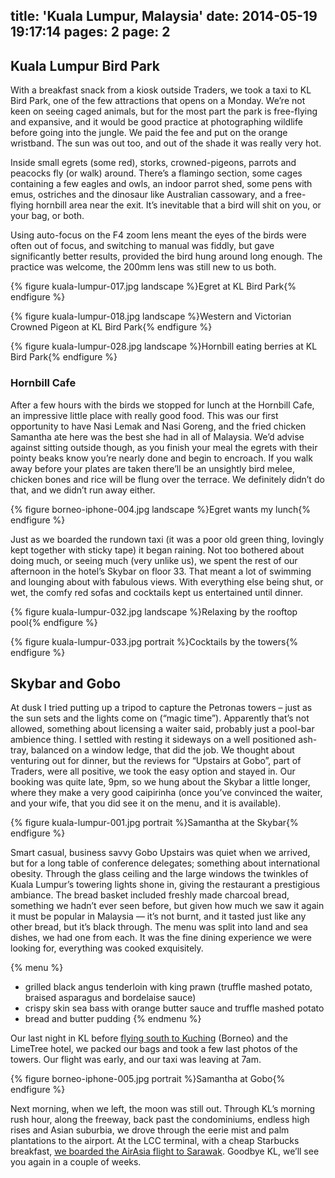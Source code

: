 title: 'Kuala Lumpur, Malaysia'
date: 2014-05-19 19:17:14
pages: 2
page: 2
---

## Kuala Lumpur Bird Park

With a breakfast snack from a kiosk outside Traders, we took a taxi to KL Bird Park, one of the few attractions that opens on a Monday. We’re not keen on seeing caged animals, but for the most part the park is free-flying and expansive, and it would be good practice at photographing wildlife before going into the jungle. We paid the fee and put on the orange wristband. The sun was out too, and out of the shade it was really very hot.

Inside small egrets (some red), storks, crowned-pigeons, parrots and peacocks fly (or walk) around. There’s a flamingo section, some cages containing a few eagles and owls, an indoor parrot shed, some pens with emus, ostriches and the dinosaur like Australian cassowary, and a free-flying hornbill area near the exit. It’s inevitable that a bird will shit on you, or your bag, or both.

Using auto-focus on the F4 zoom lens meant the eyes of the birds were often out of focus, and switching to manual was fiddly, but gave significantly better results, provided the bird hung around long enough. The practice was welcome, the 200mm lens was still new to us both.

{% figure kuala-lumpur-017.jpg landscape %}Egret at KL Bird Park{% endfigure %}

{% figure kuala-lumpur-018.jpg landscape %}Western and Victorian Crowned Pigeon at KL Bird Park{% endfigure %}

{% figure kuala-lumpur-028.jpg landscape %}Hornbill eating berries at KL Bird Park{% endfigure %}

### Hornbill Cafe

After a few hours with the birds we stopped for lunch at the Hornbill Cafe, an impressive little place with really good food. This was our first opportunity to have Nasi Lemak and Nasi Goreng, and the fried chicken Samantha ate here was the best she had in all of Malaysia. We’d advise against sitting outside though, as you finish your meal the egrets with their pointy beaks know you’re nearly done and begin to encroach. If you walk away before your plates are taken there’ll be an unsightly bird melee, chicken bones and rice will be flung over the terrace. We definitely didn’t do that, and we didn’t run away either.

{% figure borneo-iphone-004.jpg landscape %}Egret wants my lunch{% endfigure %}

Just as we boarded the rundown taxi (it was a poor old green thing, lovingly kept together with sticky tape) it began raining. Not too bothered about doing much, or seeing much (very unlike us), we spent the rest of our afternoon in the hotel’s Skybar on floor 33. That meant a lot of swimming and lounging about with fabulous views. With everything else being shut, or wet, the comfy red sofas and cocktails kept us entertained until dinner.

{% figure kuala-lumpur-032.jpg landscape %}Relaxing by the rooftop pool{% endfigure %}

{% figure kuala-lumpur-033.jpg portrait %}Cocktails by the towers{% endfigure %}

## Skybar and Gobo

At dusk I tried putting up a tripod to capture the Petronas towers – just as the sun sets and the lights come on (“magic time”). Apparently that’s not allowed, something about licensing a waiter said, probably just a pool-bar ambience thing. I settled with resting it sideways on a well positioned ash-tray, balanced on a window ledge, that did the job. We thought about venturing out for dinner, but the reviews for “Upstairs at Gobo”, part of Traders, were all positive, we took the easy option and stayed in. Our booking was quite late, 9pm, so we hung about the Skybar a little longer, where they make a very good caipirinha (once you’ve convinced the waiter, and your wife, that you did see it on the menu, and it is available).

{% figure kuala-lumpur-001.jpg portrait %}Samantha at the Skybar{% endfigure %}

Smart casual, business savvy Gobo Upstairs was quiet when we arrived, but for a long table of conference delegates; something about international obesity. Through the glass ceiling and the large windows the twinkles of Kuala Lumpur’s towering lights shone in, giving the restaurant a prestigious ambiance. The bread basket included freshly made charcoal bread, something we hadn’t ever seen before, but given how much we saw it again it must be popular in Malaysia — it’s not burnt, and it tasted just like any other bread, but it’s black through. The menu was split into land and sea dishes, we had one from each. It was the fine dining experience we were looking for, everything was cooked exquisitely.

{% menu %}
* grilled black angus tenderloin with king prawn (truffle mashed potato, braised asparagus and bordelaise sauce)
* crispy skin sea bass with orange butter sauce and truffle mashed potato
* bread and butter pudding
{% endmenu %}

Our last night in KL before [flying south to Kuching](/2014/05/kuching-borneo/ "Kuching, Borneo") (Borneo) and the LimeTree hotel, we packed our bags and took a few last photos of the towers. Our flight was early, and our taxi was leaving at 7am.

{% figure borneo-iphone-005.jpg portrait %}Samantha at Gobo{% endfigure %}

Next morning, when we left, the moon was still out. Through KL’s morning rush hour, along the freeway, back past the condominiums, endless high rises and Asian suburbia, we drove through the eerie mist and palm plantations to the airport. At the LCC terminal, with a cheap Starbucks breakfast, [we boarded the AirAsia flight to Sarawak](/2014/05/kuching-borneo/ "Kuching, Borneo"). Goodbye KL, we’ll see you again in a couple of weeks.

